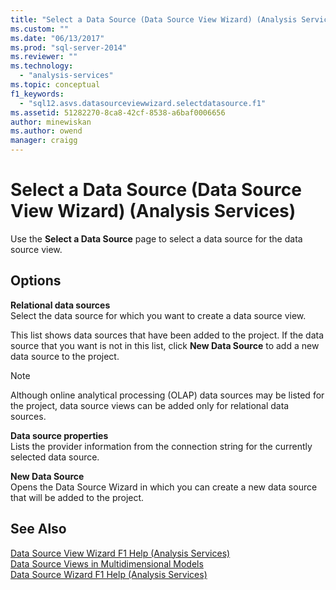```yaml
---
title: "Select a Data Source (Data Source View Wizard) (Analysis Services) | Microsoft Docs"
ms.custom: ""
ms.date: "06/13/2017"
ms.prod: "sql-server-2014"
ms.reviewer: ""
ms.technology: 
  - "analysis-services"
ms.topic: conceptual
f1_keywords: 
  - "sql12.asvs.datasourceviewwizard.selectdatasource.f1"
ms.assetid: 51282270-8ca8-42cf-8538-a6baf0006656
author: minewiskan
ms.author: owend
manager: craigg
---
```

# Select a Data Source (Data Source View Wizard) (Analysis Services)
  Use the **Select a Data Source** page to select a data source for the data source view.  
  
## Options  
 **Relational data sources**  
 Select the data source for which you want to create a data source view.  
  
 This list shows data sources that have been added to the project. If the data source that you want is not in this list, click **New Data Source** to add a new data source to the project.  
  
> [!NOTE]  
>  Although online analytical processing (OLAP) data sources may be listed for the project, data source views can be added only for relational data sources.  
  
 **Data source properties**  
 Lists the provider information from the connection string for the currently selected data source.  
  
 **New Data Source**  
 Opens the Data Source Wizard in which you can create a new data source that will be added to the project.  
  
## See Also  
 [Data Source View Wizard F1 Help &#40;Analysis Services&#41;](data-source-view-wizard-f1-help-analysis-services.md)   
 [Data Source Views in Multidimensional Models](multidimensional-models/data-source-views-in-multidimensional-models.md)   
 [Data Source Wizard F1 Help &#40;Analysis Services&#41;](data-source-wizard-f1-help-analysis-services.md)  
  
  
